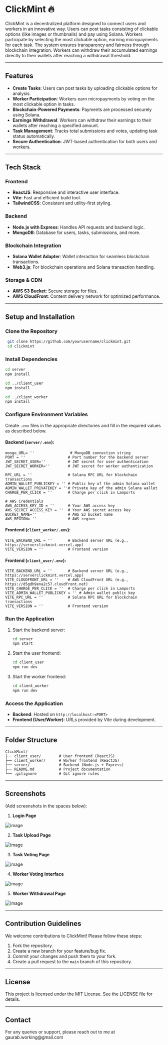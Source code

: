 # ClickMint 🔥

ClickMint is a decentralized platform designed to connect users and workers in an innovative way. Users can post tasks consisting of clickable options (like images or thumbnails) and pay using Solana. Workers participate by selecting the most clickable option, earning micropayments for each task. The system ensures transparency and fairness through blockchain integration. Workers can withdraw their accumulated earnings directly to their wallets after reaching a withdrawal threshold.

---

## Features

- **Create Tasks**: Users can post tasks by uploading clickable options for analysis.
- **Worker Participation**: Workers earn micropayments by voting on the most clickable option in tasks.
- **Blockchain-Powered Payments**: Payments are processed securely using Solana.
- **Earnings Withdrawal**: Workers can withdraw their earnings to their wallets after reaching a specified amount.
- **Task Management**: Tracks total submissions and votes, updating task status automatically.
- **Secure Authentication**: JWT-based authentication for both users and workers.

---

## Tech Stack

### Frontend

- **ReactJS**: Responsive and interactive user interface.
- **Vite**: Fast and efficient build tool.
- **TailwindCSS**: Consistent and utility-first styling.

### Backend

- **Node.js with Express**: Handles API requests and backend logic.
- **MongoDB**: Database for users, tasks, submissions, and more.

### Blockchain Integration

- **Solana Wallet Adapter**: Wallet interaction for seamless blockchain transactions.
- **Web3.js**: For blockchain operations and Solana transaction handling.

### Storage & CDN

- **AWS S3 Bucket**: Secure storage for files.
- **AWS CloudFront**: Content delivery network for optimized performance.

---

## Setup and Installation

### Clone the Repository

```bash
 git clone https://github.com/yourusername/clickmint.git
 cd clickmint
```

### Install Dependencies

```bash
cd server
npm install

cd ../client_user
npm install

cd ../client_worker
npm install
```

### Configure Environment Variables

Create `.env` files in the appropriate directories and fill in the required values as described below.

#### Backend (`server/.env`):

```env
mongo_URL= ''                # MongoDB connection string
PORT = ''                   # Port number for the backend server
JWT_SECRET_USER=''          # JWT secret for user authentication
JWT_SECRET_WORKER=''        # JWT secret for worker authentication

RPC_URL = ''                # Solana RPC URL for blockchain transactions
ADMIN_WALLET_PUBLICKEY = '' # Public key of the admin Solana wallet
ADMIN_WALLET_PRIVATEKEY = ''# Private key of the admin Solana wallet
CHARGE_PER_CLICK = ''       # Charge per click in Lamports

# AWS Credentials
AWS_ACCESS_KEY_ID = ''      # Your AWS access key
AWS_SECRET_ACCESS_KEY = ''  # Your AWS secret access key
BUCKET_NAME=''              # AWS S3 bucket name
AWS_REGION= ''              # AWS region
```

#### Frontend (`client_worker/.env`):

```env
VITE_BACKEND_URL = ''       # Backend server URL (e.g., https://serverclickmint.vercel.app)
VITE_VERSION = ''           # Frontend version
```

#### Frontend (`client_user/.env`):

```env
VITE_BACKEND_URL = ''       # Backend server URL (e.g., https://serverclickmint.vercel.app)
VITE_CLOUDFRONT_URL = ''    # AWS CloudFront URL (e.g., https://d5gdh9ena2c57.cloudfront.net)
VITE_CHARGE_PER_CLICK = ''  # Charge per click in Lamports
VITE_ADMIN_WALLET_PUBLICKEY = '' # Admin wallet public key
VITE_RPC_URL = ''           # Solana RPC URL for blockchain transactions
VITE_VERSION = ''           # Frontend version
```

### Run the Application

1. Start the backend server:

   ```bash
   cd server
   npm start
   ```

2. Start the user frontend:

   ```bash
   cd client_user
   npm run dev
   ```

3. Start the worker frontend:

   ```bash
   cd client_worker
   npm run dev
   ```

### Access the Application

- **Backend**: Hosted on `http://localhost:<PORT>`
- **Frontend (User/Worker)**: URLs provided by Vite during development.

---

## Folder Structure

```plaintext
ClickMint/
├── client_user/        # User frontend (ReactJS)
├── client_worker/      # Worker frontend (ReactJS)
├── server/             # Backend (Node.js + Express)
├── README.md           # Project documentation
└── .gitignore          # Git ignore rules
```

---

## Screenshots

(Add screenshots in the spaces below):


1. **Login Page**

![image](https://github.com/user-attachments/assets/26480661-85bf-41c1-98d2-a5506b4c0429)


2. **Task Upload Page**

![image](https://github.com/user-attachments/assets/3b2150ef-af61-4fcf-8d12-aa807f4a872b)


3. **Task Voting Page**

![image](https://github.com/user-attachments/assets/5d473c14-cc15-44da-abc6-3a336f3a5d7e)


4. **Worker Voting Interface**

![image](https://github.com/user-attachments/assets/69eab202-487d-4aa8-a012-bef735767505)


5. **Worker Withdrawal Page**

![image](https://github.com/user-attachments/assets/1e96d38a-a732-4db7-9368-d633d7b13a86)




---

## Contribution Guidelines

We welcome contributions to ClickMint! Please follow these steps:

1. Fork the repository.
2. Create a new branch for your feature/bug fix.
3. Commit your changes and push them to your fork.
4. Create a pull request to the `main` branch of this repository.

---

## License

This project is licensed under the MIT License. See the LICENSE file for details.

---

## Contact

For any queries or support, please reach out to me at \
gaurab.working\@gmail.com 

